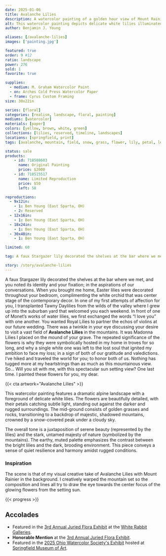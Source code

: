```yaml
---
date: 2025-01-06
title: Avalanche Lilies
description: A watercolor painting of a golden hour view of Mount Rainier with Avalanche Lilies as the main focus. A scene the artist hoped to share with his late Fiancee.
alt: This watercolor painting depicts delicate white lilies illuminated against a rugged alpine landscape with golden grasses, shadowed mountains, and a snow-capped peak under a golden hour sky.
author: Benjamin J. Young

aliases: [/avalanche-lilies]
images: ['painting.jpg']

featured: true
order: 9 #12
ratio: landscape
power: 276
sold: 1
favorite: true

supplies:
  - medium: M. Graham Watercolor Paint
  - on: Arches Cold Press Watercolor Paper
  - frame: Cyrus Custom Framing
size: 30x22in

series: [floral]
categories: [realism, landscape, floral, painting]
mediums: [watercolor]
materials: [paper]
colors: [yellow, brown, white, green]
collections: [lilies, reserved, timeline, landscapes]
locations: [springfield, print]
tags: [avalanche, mountain, field, snow, grass, flower, lily, petal, leaf, rock, warm, outside, autumn, aj, number two]

status: sale
products:
    - id: 718508603
      name: Original Painting
      price: $2000
    - id: 718515517
      name: Limited Reproduction
      price: $50
      left: 58

reproductions:
  - 9x12in:
    - 1: Ben Young (East Sparta, OH)
    - 2: Reserved
  - 12x16in:
    - 1: Ben Young (East Sparta, OH)
  - 18x24in:
    - 1: Ben Young (East Sparta, OH)
  - 30x40in:
    - 1: Ben Young (East Sparta, OH)

limited: 60

tag: A faux Stargazer lily decorated the shelves at the bar where we met, and you noted its identity and your fixation; in the aspirations of our conversations. When you brought me home, Easter lilies were decorated throughout your bedroom, complimenting the white orchid that was center stage of the contemporary decor. In one of my first attempts of affection for you, I transplanted Tawny Daylilies from the wilds of the valley where I grew up into the suburban yard that welcomed you each weekend. In front of one of Monet’s works of water lilies, we first exchanged the words “I love you” with one another. You wanted Royal Lilies to partner the echos of violins at our future wedding. There was a twinkle in your eye discussing your desire to visit a vast field of Avalanche lilies in the mountains. It was Madonna Lilies I placed on the mound of your grave. The repeated significance of the flowers is why they were symbolically hosted in my home in troves for so long, and why a single white one was left to the lost soul that ignited my ambition to face my loss; in a sign of both of our gratitude and valedictions. I’ve hiked and traveled the world for you; to honor both of us. Nothing has tugged more at my heartstrings than as much as this mountainous view. So… Will you sit with me, with this spectacular sun setting view? One last time. I painted these flowers for you, my dear.

story: /story/avalanche-lilies
---
```


A faux Stargazer lily decorated the shelves at the bar where we met, and you noted its identity and your fixation; in the aspirations of our conversations. When you brought me home, Easter lilies were decorated throughout your bedroom, complimenting the white orchid that was center stage of the contemporary decor. In one of my first attempts of affection for you, I transplanted Tawny Daylilies from the wilds of the valley where I grew up into the suburban yard that welcomed you each weekend. In front of one of Monet’s works of water lilies, we first exchanged the words “I love you” with one another. You wanted Royal Lilies to partner the echos of violins at our future wedding. There was a twinkle in your eye discussing your desire to visit a vast field of **Avalanche Lilies** in the mountains. It was Madonna Lilies I placed on the mound of your grave. The repeated significance of the flowers is why they were symbolically hosted in my home in troves for so long, and why a single white one was left to the lost soul that ignited my ambition to face my loss; in a sign of both of our gratitude and valedictions. I’ve hiked and traveled the world for you; to honor both of us. Nothing has tugged more at my heartstrings than as much as this mountainous view. So… Will you sit with me, with this spectacular sun setting view? One last time. I painted these flowers for you, my dear.

<!--more-->

{{< cta artwork="Avalanche Lilies" >}}

This watercolor painting features a dramatic alpine landscape with a foreground of delicate white lilies. The flowers are beautifully detailed, with their petals catching subtle light, standing out against the darker and rugged surroundings. The mid-ground consists of golden grasses and rocks, transitioning to a backdrop of majestic, shadowed mountains, crowned by a snow-covered peak under a cloudy sky.

The overall tone is a juxtaposition of serene beauty (represented by the lilies) and the stark, untamed majesty of nature (symbolized by the mountains). The earthy, muted palette emphasizes the contrast between the bright lilies and the dark, brooding environment. This piece conveys a sense of quiet resilience and harmony amidst rugged conditions.

### Inspiration ###

The scene is that of my visual creative take of Avalanche Lilies with Mount Rainier in the background. I creatively warped the mountain set so the composition and lines all try to draw the eye towards the center focus of the glowing flowers from the setting sun.

{{< progress >}}

## Accolades ##

* Featured in the [3rd Annual Juried Flora Exhibit](https://www.whiterabbitgalleries.org/event-details/flora-3rd-annual-juried-exhibition-2025-01-17-16-00) at the [White Rabbit Galleries](https://www.whiterabbitgalleries.org).
* **Honorable Mention** at the [3rd Annual Juried Flora Exhibit](https://www.whiterabbitgalleries.org/event-details/flora-3rd-annual-juried-exhibition-2025-01-17-16-00).
* Featured in the [2025 Ohio Watercolor Society's Exhibit](https://www.ohiowatercolorsociety.org/watercolor-ohio-2025) hosted at [Springfield Museum of Art](https://www.springfieldart.net).